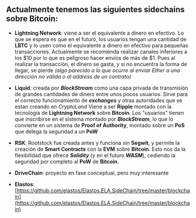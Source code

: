 ## Actualmente tenemos las siguientes __sidechains__ sobre __Bitcoin__:


- __Lightning Network__: viene a ser el equivalente a dinero en efectivo. Lo que se espera es que en el futuro, los usuarios tengan una cantidad de __LBTC__ y lo usen como el equivalente a dinero en efectivo para pequeñas transacciones. Actualmente se recomienda realizar canales inferiores a los $10 por lo que es peligroso hacer envíos de más de $1. Pues al realizar la transacción, el dinero se gasta, y si no encuentra la forma de llegar, se pierde _(algo parecido a lo que ocurre al enviar Ether a una dirección no válida o al address de un contrato)_


- __Liquid__: creada por ___BlockStream___ como una capa privada de transmisión de grandes cantidades de dinero entre unos pocos usuarios. Sirve para el correcto funcionamiento de ___exchanges___ y otras autoridades que se estan creando en _CryptoLand_ Viene a ser __Ripple__ montado con la tecnología de __Lightning Network__ sobre __Bitcoin__. Los "usuarios" tienen que inscribirse en el sistema montado por ___BlockStream___, lo que lo convierte en un sistema de __Proof of Authority__, montado sobre un __PoS__ que delega la seguridad a un __PoW__


- __RSK__: Rootstock fue creada antes y funciona sin __Segwit__, y permite la creación de __Smart Contracts__ con la __EVM__ sobre __Bitcoin__. Esto nos da la flexibilidad  que ofrece ___Solidity___ (y en el futuro ___WASM___), cediendo la seguridad por completo al __PoW__ de __Bitcoin__.


- __DriveChain__: proyecto en fase conceptual, pero muy interesante


- __Elastos__: [https://github.com/elastos/Elastos.ELA.SideChain/tree/master/blockchain](https://github.com/elastos/Elastos.ELA.SideChain/tree/master/blockchain)

